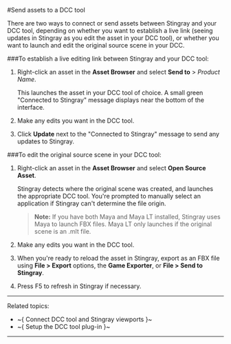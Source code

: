 #Send assets to a DCC tool

There are two ways to connect or send assets between Stingray and your DCC tool, depending on whether you want to establish a live link (seeing updates in Stingray as you edit the asset in your DCC tool), or whether you want to launch and edit the original source scene in your DCC.

###To establish a live editing link between Stingray and your DCC tool:

1. Right-click an asset in the **Asset Browser** and select **Send to** > *Product Name*.

	This launches the asset in your DCC tool of choice. A small green "Connected to Stingray" message displays near the bottom of the interface.

2. Make any edits you want in the DCC tool.

3. Click **Update** next to the "Connected to Stingray" message to send any updates to Stingray.

###To edit the original source scene in your DCC tool:

1. Right-click an asset in the **Asset Browser** and select **Open Source Asset**.

	Stingray detects where the original scene was created, and launches the appropriate DCC tool. You're prompted to manually select an application if Stingray can't determine the file origin.

	>	**Note:** If you have both Maya and Maya LT installed, Stingray uses Maya to launch FBX files. Maya LT only launches if the original scene is an .mlt file.

2. Make any edits you want in the DCC tool.

3. When you're ready to reload the asset in Stingray, export as an FBX file using **File > Export** options, the **Game Exporter**, or **File > Send to Stingray**.
4. Press F5 to refresh in Stingray if necessary.

---
Related topics:
- ~{ Connect DCC tool and Stingray viewports }~
- ~{ Setup the DCC tool plug-in }~
---
